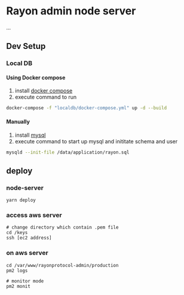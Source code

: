 # Rayon admin node server

...

## Dev Setup

### Local DB

#### Using Docker compose

1. install [docker compose](https://docs.docker.com/compose/install/)
2. execute command to run

```sh
docker-compose -f "localdb/docker-compose.yml" up -d --build
```

#### Manually

1. install [mysql](https://dev.mysql.com/downloads/installer/)
2. execute command to start up mysql and inititate schema and user

```sh
mysqld --init-file /data/application/rayon.sql
```

## deploy

### node-server

```
yarn deploy
```

### access aws server

```
# change directory which contain .pem file
cd /keys
ssh [ec2 address]
```

### on aws server

```
cd /var/www/rayonprotocol-admin/production
pm2 logs

# monitor mode
pm2 monit
```
